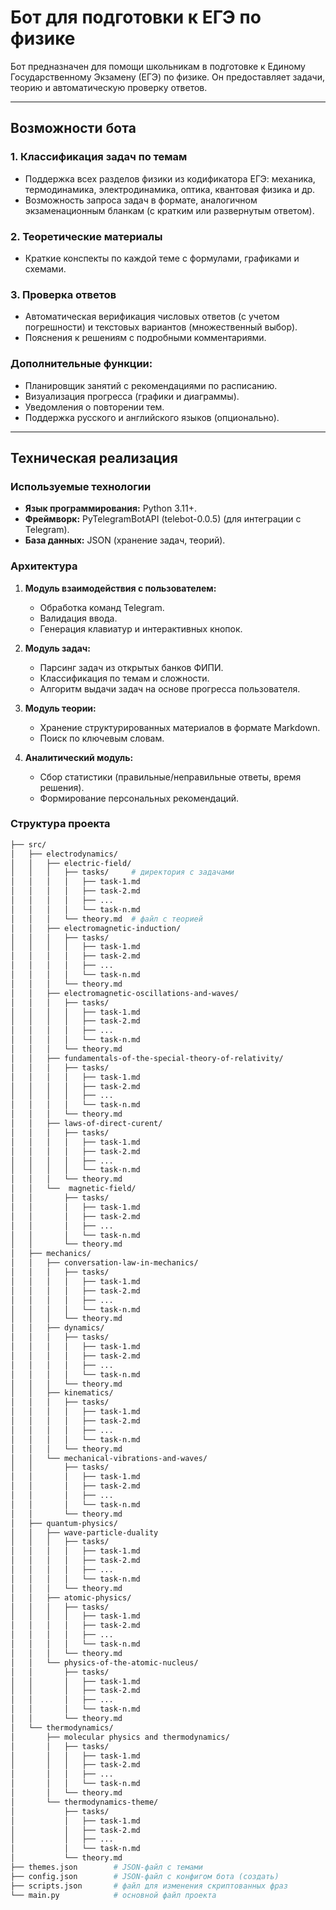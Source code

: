 # Бот для подготовки к ЕГЭ по физике

Бот предназначен для помощи школьникам в подготовке к Единому Государственному Экзамену (ЕГЭ) по физике. Он предоставляет задачи, теорию и автоматическую проверку ответов.

---

## Возможности бота

### 1. **Классификация задач по темам**
   - Поддержка всех разделов физики из кодификатора ЕГЭ: механика, термодинамика, электродинамика, оптика, квантовая физика и др.
   - Возможность запроса задач в формате, аналогичном экзаменационным бланкам (с кратким или развернутым ответом).

### 2. **Теоретические материалы**
   - Краткие конспекты по каждой теме с формулами, графиками и схемами.

### 3. **Проверка ответов**
   - Автоматическая верификация числовых ответов (с учетом погрешности) и текстовых вариантов (множественный выбор).
   - Пояснения к решениям с подробными комментариями.

### Дополнительные функции:
- Планировщик занятий с рекомендациями по расписанию.
- Визуализация прогресса (графики и диаграммы).
- Уведомления о повторении тем.
- Поддержка русского и английского языков (опционально).

---

## Техническая реализация

### Используемые технологии
- **Язык программирования:** Python 3.11+.
- **Фреймворк:** PyTelegramBotAPI (telebot-0.0.5) (для интеграции с Telegram).
- **База данных:** JSON (хранение задач, теорий).

### Архитектура
1. **Модуль взаимодействия с пользователем:**
   - Обработка команд Telegram.
   - Валидация ввода.
   - Генерация клавиатур и интерактивных кнопок.

2. **Модуль задач:**
   - Парсинг задач из открытых банков ФИПИ.
   - Классификация по темам и сложности.
   - Алгоритм выдачи задач на основе прогресса пользователя.

3. **Модуль теории:**
   - Хранение структурированных материалов в формате Markdown.
   - Поиск по ключевым словам.

4. **Аналитический модуль:**
   - Сбор статистики (правильные/неправильные ответы, время решения).
   - Формирование персональных рекомендаций.

### Структура проекта
```bash
├── src/
│   ├── electrodynamics/
│   │   ├── electric-field/
│   │   │   ├── tasks/     # директория с задачами
│   │   │   │   ├── task-1.md
│   │   │   │   ├── task-2.md
│   │   │   │   ├── ...
│   │   │   │   └── task-n.md
│   │   │   └── theory.md  # файл с теорией
│   │   ├── electromagnetic-induction/
│   │   │   ├── tasks/
│   │   │   │   ├── task-1.md
│   │   │   │   ├── task-2.md
│   │   │   │   ├── ...
│   │   │   │   └── task-n.md
│   │   │   └── theory.md
│   │   ├── electromagnetic-oscillations-and-waves/
│   │   │   ├── tasks/
│   │   │   │   ├── task-1.md
│   │   │   │   ├── task-2.md
│   │   │   │   ├── ...
│   │   │   │   └── task-n.md
│   │   │   └── theory.md
│   │   ├── fundamentals-of-the-special-theory-of-relativity/
│   │   │   ├── tasks/
│   │   │   │   ├── task-1.md
│   │   │   │   ├── task-2.md
│   │   │   │   ├── ...
│   │   │   │   └── task-n.md
│   │   │   └── theory.md
│   │   ├── laws-of-direct-curent/
│   │   │   ├── tasks/
│   │   │   │   ├── task-1.md
│   │   │   │   ├── task-2.md
│   │   │   │   ├── ...
│   │   │   │   └── task-n.md
│   │   │   └── theory.md
│   │   └──  magnetic-field/
│   │       ├── tasks/
│   │       │   ├── task-1.md
│   │       │   ├── task-2.md
│   │       │   ├── ...
│   │       │   └── task-n.md
│   │       └── theory.md
│   ├── mechanics/
│   │   ├── conversation-law-in-mechanics/
│   │   │   ├── tasks/
│   │   │   │   ├── task-1.md
│   │   │   │   ├── task-2.md
│   │   │   │   ├── ...
│   │   │   │   └── task-n.md
│   │   │   └── theory.md
│   │   ├── dynamics/
│   │   │   ├── tasks/
│   │   │   │   ├── task-1.md
│   │   │   │   ├── task-2.md
│   │   │   │   ├── ...
│   │   │   │   └── task-n.md
│   │   │   └── theory.md
│   │   ├── kinematics/
│   │   │   ├── tasks/
│   │   │   │   ├── task-1.md
│   │   │   │   ├── task-2.md
│   │   │   │   ├── ...
│   │   │   │   └── task-n.md
│   │   │   └── theory.md
│   │   └── mechanical-vibrations-and-waves/
│   │       ├── tasks/
│   │       │   ├── task-1.md
│   │       │   ├── task-2.md
│   │       │   ├── ...
│   │       │   └── task-n.md
│   │       └── theory.md
│   ├── quantum-physics/
│   │   ├── wave-particle-duality
│   │   │   ├── tasks/
│   │   │   │   ├── task-1.md
│   │   │   │   ├── task-2.md
│   │   │   │   ├── ...
│   │   │   │   └── task-n.md
│   │   │   └── theory.md
│   │   ├── atomic-physics/
│   │   │   ├── tasks/
│   │   │   │   ├── task-1.md
│   │   │   │   ├── task-2.md
│   │   │   │   ├── ...
│   │   │   │   └── task-n.md
│   │   │   └── theory.md
│   │   └── physics-of-the-atomic-nucleus/
│   │       ├── tasks/
│   │       │   ├── task-1.md
│   │       │   ├── task-2.md
│   │       │   ├── ...
│   │       │   └── task-n.md
│   │       └── theory.md
│   └── thermodynamics/
│       ├── molecular physics and thermodynamics/
│       │   ├── tasks/
│       │   │   ├── task-1.md
│       │   │   ├── task-2.md
│       │   │   ├── ...
│       │   │   └── task-n.md
│       │   └── theory.md
│       └── thermodynamics-theme/
│           ├── tasks/
│           │   ├── task-1.md
│           │   ├── task-2.md
│           │   ├── ...
│           │   └── task-n.md
│           └── theory.md
├── themes.json        # JSON-файл с темами
├── config.json        # JSON-файл с конфигом бота (создать)
├── scripts.json       # файл для изменения скриптованных фраз
└── main.py            # основной файл проекта
```